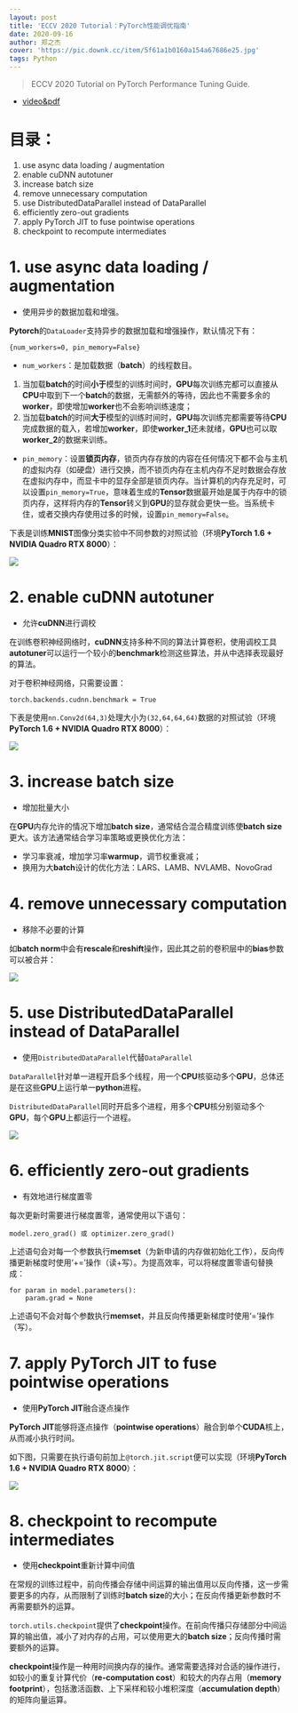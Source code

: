 ```yaml
---
layout: post
title: 'ECCV 2020 Tutorial：PyTorch性能调优指南'
date: 2020-09-16
author: 郑之杰
cover: 'https://pic.downk.cc/item/5f61a1b0160a154a67686e25.jpg'
tags: Python
---
```


> ECCV 2020 Tutorial on PyTorch Performance Tuning Guide.

- [video&pdf](https://nvlabs.github.io/eccv2020-mixed-precision-tutorial/)

# 目录：
1. use async data loading / augmentation
2. enable cuDNN autotuner
3. increase batch size
4. remove unnecessary computation
5. use DistributedDataParallel instead of DataParallel
6. efficiently zero-out gradients
7. apply PyTorch JIT to fuse pointwise operations
8. checkpoint to recompute intermediates

# 1. use async data loading / augmentation
- 使用异步的数据加载和增强。

**Pytorch**的`DataLoader`支持异步的数据加载和增强操作，默认情况下有：

```
{num_workers=0, pin_memory=False}
```
- `num_workers`：是加载数据（**batch**）的线程数目。
1. 当加载**batch**的时间**小于**模型的训练时间时，**GPU**每次训练完都可以直接从**CPU**中取到下一个**batch**的数据，无需额外的等待，因此也不需要多余的**worker**，即使增加**worker**也不会影响训练速度；
2. 当加载**batch**的时间**大于**模型的训练时间时，**GPU**每次训练完都需要等待**CPU**完成数据的载入，若增加**worker**，即使**worker_1**还未就绪，**GPU**也可以取**worker_2**的数据来训练。
- `pin_memory`：设置**锁页内存**，锁页内存存放的内容在任何情况下都不会与主机的虚拟内存（如硬盘）进行交换，而不锁页内存在主机内存不足时数据会存放在虚拟内存中，而显卡中的显存全部是锁页内存。当计算机的内存充足时，可以设置`pin_memory=True`，意味着生成的**Tensor**数据最开始是属于内存中的锁页内存，这样将内存的**Tensor**转义到**GPU**的显存就会更快一些。当系统卡住，或者交换内存使用过多的时候，设置`pin_memory=False`。

下表是训练**MNIST**图像分类实验中不同参数的对照试验（环境**PyTorch 1.6 + NVIDIA Quadro RTX 8000**）：

![](https://pic.downk.cc/item/5f61af36160a154a676b7bef.jpg)

# 2. enable cuDNN autotuner
- 允许**cuDNN**进行调校

在训练卷积神经网络时，**cuDNN**支持多种不同的算法计算卷积，使用调校工具**autotuner**可以运行一个较小的**benchmark**检测这些算法，并从中选择表现最好的算法。

对于卷积神经网络，只需要设置：

```
torch.backends.cudnn.benchmark = True
```

下表是使用`nn.Conv2d(64,3)`处理大小为`(32,64,64,64)`数据的对照试验（环境**PyTorch 1.6 + NVIDIA Quadro RTX 8000**）：

![](https://pic.downk.cc/item/5f61b1c1160a154a676c093e.jpg)

# 3. increase batch size
- 增加批量大小

在**GPU**内存允许的情况下增加**batch size**，通常结合混合精度训练使**batch size**更大。该方法通常结合学习率策略或更换优化方法：
- 学习率衰减，增加学习率**warmup**，调节权重衰减；
- 换用为大**batch**设计的优化方法：LARS、LAMB、NVLAMB、NovoGrad

# 4. remove unnecessary computation
- 移除不必要的计算

如**batch norm**中会有**rescale**和**reshift**操作，因此其之前的卷积层中的**bias**参数可以被合并：

![](https://pic.downk.cc/item/5f61b35b160a154a676c5e14.jpg)

# 5. use DistributedDataParallel instead of DataParallel
- 使用`DistributedDataParallel`代替`DataParallel`

`DataParallel`针对单一进程开启多个线程，用一个**CPU**核驱动多个**GPU**，总体还是在这些**GPU**上运行单一**python**进程。

`DistributedDataParallel`同时开启多个进程，用多个**CPU**核分别驱动多个**GPU**，每个**GPU**上都运行一个进程。

![](https://pic.downk.cc/item/5f61b58a160a154a676cd629.jpg)

# 6. efficiently zero-out gradients
- 有效地进行梯度置零

每次更新时需要进行梯度置零，通常使用以下语句：
```
model.zero_grad() 或 optimizer.zero_grad()
```

上述语句会对每一个参数执行**memset**（为新申请的内存做初始化工作），反向传播更新梯度时使用‘$+=$’操作（读+写）。为提高效率，可以将梯度置零语句替换成：

```
for param in model.parameters():
    param.grad = None
```

上述语句不会对每个参数执行**memset**，并且反向传播更新梯度时使用‘$=$’操作（写）。

# 7. apply PyTorch JIT to fuse pointwise operations
- 使用**PyTorch JIT**融合逐点操作

**PyTorch JIT**能够将逐点操作（**pointwise operations**）融合到单个**CUDA**核上，从而减小执行时间。

如下图，只需要在执行语句前加上`@torch.jit.script`便可以实现（环境**PyTorch 1.6 + NVIDIA Quadro RTX 8000**）：

![](https://pic.downk.cc/item/5f61bb7e160a154a676e5101.jpg)

# 8. checkpoint to recompute intermediates
- 使用**checkpoint**重新计算中间值

在常规的训练过程中，前向传播会存储中间运算的输出值用以反向传播，这一步需要更多的内存，从而限制了训练时**batch size**的大小；在反向传播更新参数时不再需要额外的运算。

`torch.utils.checkpoint`提供了**checkpoint**操作。在前向传播只存储部分中间运算的输出值，减小了对内存的占用，可以使用更大的**batch size**；反向传播时需要额外的运算。

**checkpoint**操作是一种用时间换内存的操作。通常需要选择对合适的操作进行，如较小的重复计算代价（**re-computation cost**）和较大的内存占用（**memory footprint**），包括激活函数、上下采样和较小堆积深度（**accumulation depth**）的矩阵向量运算。

